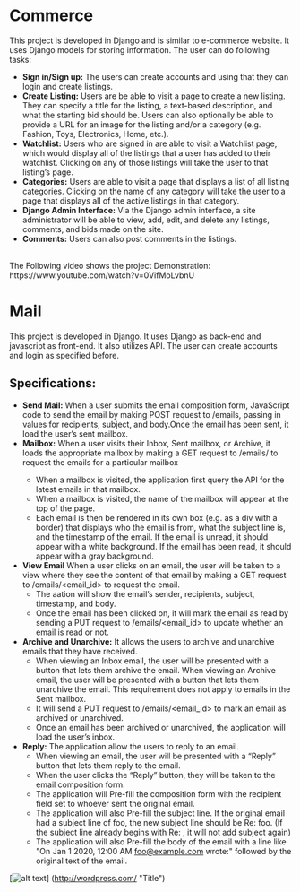 # Commerce
This project is developed in Django and is similar to e-commerce website. It uses Django models for storing information.
The user can do following tasks:
* **Sign in/Sign up:** The users can create accounts and using that they can login and create listings.
* **Create Listing:**
Users are be able to visit a page to create a new listing. They can specify a title for the listing, a text-based description, and what the starting bid should be. Users can also optionally be able to provide a URL for an image for the listing and/or a category (e.g. Fashion, Toys, Electronics, Home, etc.).
* **Watchlist:** 
Users who are signed in are able to visit a Watchlist page, which would display all of the 
listings that a user has added to their watchlist. Clicking on any of those listings will take the user to that listing’s page.
* **Categories:** 
Users are able to visit a page that displays a list of all listing categories. Clicking on the name of any category will 
take the user to a page that displays all of the active listings in that category.
* **Django Admin Interface:**
Via the Django admin interface, a site administrator will be able to view, add, edit, and delete any listings, comments, and bids made on the site.
* **Comments:**
Users can also post comments in the listings.
<br>
The Following video shows the project Demonstration: <br>
https://www.youtube.com/watch?v=0VifMoLvbnU

# Mail
This project is developed in Django. It uses Django as back-end and javascript as front-end. It also utilizes API. The user can create accounts and login as specified before.
## Specifications:
* **Send Mail:** When a user submits the email composition form, JavaScript code to send the email by making POST request to /emails, passing in values for recipients, subject, and body.Once the email has been sent, it load the user’s sent mailbox.
* **Mailbox:** When a user visits their Inbox, Sent mailbox, or Archive, it loads the appropriate mailbox by making a GET request to /emails/<mailbox> to request the emails for a particular mailbox
  * When a mailbox is visited, the application first query the API for the latest emails in that mailbox.
  * When a mailbox is visited, the name of the mailbox will appear at the top of the page.
  * Each email is then be rendered in its own box (e.g. as a div with a border) that displays who the email is from, what the subject line is, and the timestamp of the email.   If the email is unread, it should appear with a white background. If the email has been read, it should appear with a gray background.
* **View Email** When a user clicks on an email, the user will be taken to a view where they see the content of that email by making a GET request to /emails/<email_id> to    request the email. 
  * The aation will show the email’s sender, recipients, subject, timestamp, and body.
  * Once the email has been clicked on, it will mark the email as read by sending a PUT request to /emails/<email_id> to update whether an email is read or not.
* **Archive and Unarchive:** It allows the users to archive and unarchive emails that they have received.
  * When viewing an Inbox email, the user will be presented with a button that lets them archive the email. When viewing an Archive email, the user will be presented with a     button that lets them unarchive the email. This requirement does not apply to emails in the Sent mailbox.
  * It will send a PUT request to /emails/<email_id> to mark an email as archived or unarchived.
  * Once an email has been archived or unarchived, the application will load the user’s inbox.
* **Reply:** The application allow the users to reply to an email.
  * When viewing an email, the user will be presented with a “Reply” button that lets them reply to the email.
  * When the user clicks the “Reply” button, they will be taken to the email composition form.
  * The application will Pre-fill the composition form with the recipient field set to whoever sent the original email.
  * The application will also Pre-fill the subject line. If the original email had a subject line of foo, the new subject line should be Re: foo. (If the subject line already     begins with Re: , it will not add subject again)
  * The application will also Pre-fill the body of the email with a line like "On Jan 1 2020, 12:00 AM foo@example.com wrote:" followed by the original text of the email.
 
 [![alt text](https://i9.ytimg.com/vi/0VifMoLvbnU/mq2.jpg?sqp=CKSsuYQG&rs=AOn4CLDz7yKGKAJ52GsU44GtJlM0bhvkaQ.png)]
(http://wordpress.com/ "Title")
